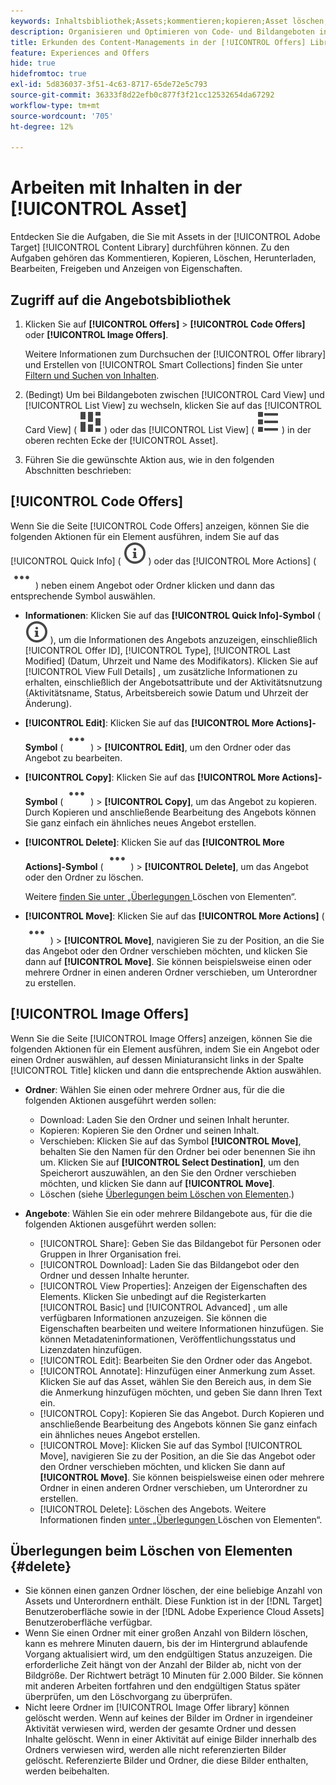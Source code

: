 ```yaml
---
keywords: Inhaltsbibliothek;Assets;kommentieren;kopieren;Asset löschen;Asset herunterladen;Inhalt bearbeiten;Karte freigeben;Inhaltseigenschaften anzeigen
description: Organisieren und Optimieren von Code- und Bildangeboten in der [!UICONTROL Offers].
title: Erkunden des Content-Managements in der [!UICONTROL Offers] Library
feature: Experiences and Offers
hide: true
hidefromtoc: true
exl-id: 5d836037-3f51-4c63-8717-65de72e5c793
source-git-commit: 36333f8d22efb0c877f3f21cc12532654da67292
workflow-type: tm+mt
source-wordcount: '705'
ht-degree: 12%

---
```


# Arbeiten mit Inhalten in der [!UICONTROL Asset]

Entdecken Sie die Aufgaben, die Sie mit Assets in der [!UICONTROL Adobe Target] [!UICONTROL Content Library] durchführen können. Zu den Aufgaben gehören das Kommentieren, Kopieren, Löschen, Herunterladen, Bearbeiten, Freigeben und Anzeigen von Eigenschaften.

## Zugriff auf die Angebotsbibliothek

1. Klicken Sie auf **[!UICONTROL Offers]** > **[!UICONTROL Code Offers]** oder **[!UICONTROL Image Offers]**.

   Weitere Informationen zum Durchsuchen der [!UICONTROL Offer library] und Erstellen von [!UICONTROL Smart Collections] finden Sie unter [Filtern und Suchen von Inhalten](/help/main/c-experiences/c-manage-content/filter-and-search-content.md#concept_3B59B8F025BF4CEA82ECC5199D365276).

1. (Bedingt) Um bei Bildangeboten zwischen [!UICONTROL Card View] und [!UICONTROL List View] zu wechseln, klicken Sie auf das [!UICONTROL Card View] ( ![Kartenansichtssymbol](/help/main/assets/icons/ViewCard.svg) ) oder das [!UICONTROL List View] ( ![Listenansichtssymbol](/help/main/assets/icons/ViewList.svg) ) in der oberen rechten Ecke der [!UICONTROL Asset].

1. Führen Sie die gewünschte Aktion aus, wie in den folgenden Abschnitten beschrieben:

## [!UICONTROL Code Offers]

Wenn Sie die Seite [!UICONTROL Code Offers] anzeigen, können Sie die folgenden Aktionen für ein Element ausführen, indem Sie auf das [!UICONTROL Quick Info] ( ![Schnellinfo-Symbol](/help/main/assets/icons/InfoOutline.svg) ) oder das [!UICONTROL More Actions] ( ![Mehr Aktionen-Symbol](/help/main/assets/icons/MoreSmallList.svg) ) neben einem Angebot oder Ordner klicken und dann das entsprechende Symbol auswählen.

* **Informationen**: Klicken Sie auf das **[!UICONTROL Quick Info]-Symbol** ( ![Schnellinfo-](/help/main/assets/icons/InfoOutline.svg) ), um die Informationen des Angebots anzuzeigen, einschließlich [!UICONTROL Offer ID], [!UICONTROL Type], [!UICONTROL Last Modified] (Datum, Uhrzeit und Name des Modifikators). Klicken Sie auf [!UICONTROL View Full Details] , um zusätzliche Informationen zu erhalten, einschließlich der Angebotsattribute und der Aktivitätsnutzung (Aktivitätsname, Status, Arbeitsbereich sowie Datum und Uhrzeit der Änderung).
* **[!UICONTROL Edit]**: Klicken Sie auf das **[!UICONTROL More Actions]-Symbol** ( ![Mehr Aktionen-Symbol](/help/main/assets/icons/MoreSmallList.svg) ) > **[!UICONTROL Edit]**, um den Ordner oder das Angebot zu bearbeiten.
* **[!UICONTROL Copy]**: Klicken Sie auf das **[!UICONTROL More Actions]-Symbol** ( ![Symbol Mehr Aktionen](/help/main/assets/icons/MoreSmallList.svg) ) > **[!UICONTROL Copy]**, um das Angebot zu kopieren. Durch Kopieren und anschließende Bearbeitung des Angebots können Sie ganz einfach ein ähnliches neues Angebot erstellen.
* **[!UICONTROL Delete]**: Klicken Sie auf das **[!UICONTROL More Actions]-Symbol** ( ![Mehr Aktionen-Symbol](/help/main/assets/icons/MoreSmallList.svg) ) > **[!UICONTROL Delete]**, um das Angebot oder den Ordner zu löschen.

  Weitere [ finden Sie unter „Überlegungen ](#delete) Löschen von Elementen“.

* **[!UICONTROL Move]**: Klicken Sie auf das **[!UICONTROL More Actions]** ( ![Symbol Mehr Aktionen](/help/main/assets/icons/MoreSmallList.svg) ) > **[!UICONTROL Move]**, navigieren Sie zu der Position, an die Sie das Angebot oder den Ordner verschieben möchten, und klicken Sie dann auf **[!UICONTROL Move]**. Sie können beispielsweise einen oder mehrere Ordner in einen anderen Ordner verschieben, um Unterordner zu erstellen.

## [!UICONTROL Image Offers]

Wenn Sie die Seite [!UICONTROL Image Offers] anzeigen, können Sie die folgenden Aktionen für ein Element ausführen, indem Sie ein Angebot oder einen Ordner auswählen, auf dessen Miniaturansicht links in der Spalte [!UICONTROL Title] klicken und dann die entsprechende Aktion auswählen.

* **Ordner**: Wählen Sie einen oder mehrere Ordner aus, für die die folgenden Aktionen ausgeführt werden sollen:

   * Download: Laden Sie den Ordner und seinen Inhalt herunter.
   * Kopieren: Kopieren Sie den Ordner und seinen Inhalt.
   * Verschieben: Klicken Sie auf das Symbol **[!UICONTROL Move]**, behalten Sie den Namen für den Ordner bei oder benennen Sie ihn um. Klicken Sie auf **[!UICONTROL Select Destination]**, um den Speicherort auszuwählen, an den Sie den Ordner verschieben möchten, und klicken Sie dann auf **[!UICONTROL Move]**.
   * Löschen (siehe [Überlegungen beim Löschen von Elementen](#delete).)

* **Angebote**: Wählen Sie ein oder mehrere Bildangebote aus, für die die folgenden Aktionen ausgeführt werden sollen:

   * [!UICONTROL Share]: Geben Sie das Bildangebot für Personen oder Gruppen in Ihrer Organisation frei.
   * [!UICONTROL Download]: Laden Sie das Bildangebot oder den Ordner und dessen Inhalte herunter.
   * [!UICONTROL View Properties]: Anzeigen der Eigenschaften des Elements. Klicken Sie unbedingt auf die Registerkarten [!UICONTROL Basic] und [!UICONTROL Advanced] , um alle verfügbaren Informationen anzuzeigen. Sie können die Eigenschaften bearbeiten und weitere Informationen hinzufügen. Sie können Metadateninformationen, Veröffentlichungsstatus und Lizenzdaten hinzufügen.
   * [!UICONTROL Edit]: Bearbeiten Sie den Ordner oder das Angebot.
   * [!UICONTROL Annotate]: Hinzufügen einer Anmerkung zum Asset. Klicken Sie auf das Asset, wählen Sie den Bereich aus, in dem Sie die Anmerkung hinzufügen möchten, und geben Sie dann Ihren Text ein.
   * [!UICONTROL Copy]: Kopieren Sie das Angebot. Durch Kopieren und anschließende Bearbeitung des Angebots können Sie ganz einfach ein ähnliches neues Angebot erstellen.
   * [!UICONTROL Move]: Klicken Sie auf das Symbol [!UICONTROL Move], navigieren Sie zu der Position, an die Sie das Angebot oder den Ordner verschieben möchten, und klicken Sie dann auf **[!UICONTROL Move]**. Sie können beispielsweise einen oder mehrere Ordner in einen anderen Ordner verschieben, um Unterordner zu erstellen.
   * [!UICONTROL Delete]: Löschen des Angebots. Weitere Informationen finden [ unter „Überlegungen ](#delete) Löschen von Elementen“.

## Überlegungen beim Löschen von Elementen {#delete}

* Sie können einen ganzen Ordner löschen, der eine beliebige Anzahl von Assets und Unterordnern enthält. Diese Funktion ist in der [!DNL Target] Benutzeroberfläche sowie in der [!DNL Adobe Experience Cloud Assets] Benutzeroberfläche verfügbar.
* Wenn Sie einen Ordner mit einer großen Anzahl von Bildern löschen, kann es mehrere Minuten dauern, bis der im Hintergrund ablaufende Vorgang aktualisiert wird, um den endgültigen Status anzuzeigen. Die erforderliche Zeit hängt von der Anzahl der Bilder ab, nicht von der Bildgröße. Der Richtwert beträgt 10 Minuten für 2.000 Bilder. Sie können mit anderen Arbeiten fortfahren und den endgültigen Status später überprüfen, um den Löschvorgang zu überprüfen.
* Nicht leere Ordner im [!UICONTROL Image Offer library] können gelöscht werden. Wenn auf keines der Bilder im Ordner in irgendeiner Aktivität verwiesen wird, werden der gesamte Ordner und dessen Inhalte gelöscht. Wenn in einer Aktivität auf einige Bilder innerhalb des Ordners verwiesen wird, werden alle nicht referenzierten Bilder gelöscht. Referenzierte Bilder und Ordner, die diese Bilder enthalten, werden beibehalten.